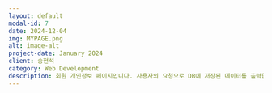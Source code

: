 ```yaml
---
layout: default
modal-id: 7
date: 2024-12-04
img: MYPAGE.png
alt: image-alt
project-date: January 2024
client: 송현석
category: Web Development
description: 회원 개인정보 페이지입니다. 사용자의 요청으로 DB에 저장된 데이터를 출력합니다. 오른쪽 하단의 '회원정보수정' 버튼을 클릭하면 개인정보를 수정할 수 있는 페이지로 이동합니다. 출석체크 버튼을 클릭하면 20코인을 획득할 수 있으며 코인은 상점에서 상품을 구매하는데 사용 가능합니다. 현재 버튼 활성화 하루 1회 제한 기능을 구현 중이며 코인 베팅 시스템도 기획 중입니다.
---
```

